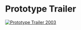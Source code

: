 # Prototype Trailer
[![Prototype Trailer 2003](http://img.youtube.com/vi/Tz91wlWhMQ8/0.jpg)](http://www.youtube.com/watch?v=Tz91wlWhMQ8)

